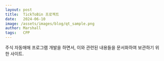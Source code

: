 ```yaml
---
layout: post
title:  TickToBin 프로젝트
date:   2024-06-10
image: /assets/images/blog/qt_sample.png
author: Marshall
tags:   CPP
---
```


주식 자동매매 프로그램 개발을 하면서, 이와 관련된 내용들을 문서화하여 보관하기 위한 사이트.